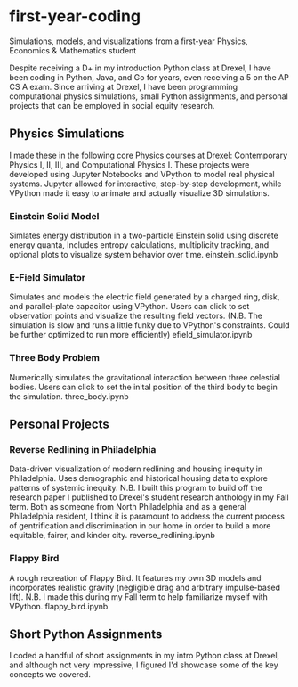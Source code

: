 # first-year-coding
Simulations, models, and visualizations from a first-year Physics, Economics & Mathematics student

Despite receiving a D+ in my introduction Python class at Drexel, I have been coding in Python, Java, and Go for years, even receiving a 5 on the AP CS A exam.
Since arriving at Drexel, I have been programming computational physics simulations, small Python assignments, and personal projects that can be employed in social equity research.

## Physics Simulations
I made these in the following core Physics courses at Drexel: Contemporary Physics I, II, III, and Computational Physics I. These projects were developed using Jupyter Notebooks and VPython to model real physical systems. Jupyter allowed for interactive, step-by-step development, while VPython made it easy to animate and actually visualize 3D simulations.


### Einstein Solid Model
Simlates energy distribution in a two-particle Einstein solid using discrete energy quanta, Includes entropy calculations, multiplicity tracking, and optional plots to visualize system behavior over time.
einstein_solid.ipynb

### E-Field Simulator
Simulates and models the electric field generated by a charged ring, disk, and parallel-plate capacitor using VPython. Users can click to set observation points and visualize the resulting field vectors.
(N.B. The simulation is slow and runs a little funky due to VPython's constraints. Could be further optimized to run more efficiently)
efield_simulator.ipynb

### Three Body Problem
Numerically simulates the gravitational interaction between three celestial bodies. Users can click to set the inital position of the third body to begin the simulation.
three_body.ipynb

## Personal Projects

### Reverse Redlining in Philadelphia
Data-driven visualization of modern redlining and housing inequity in Philadelphia. Uses demographic and historical housing data to explore patterns of systemic inequity.
N.B. I built this program to build off the research paper I published to Drexel's student research anthology in my Fall term. Both as someone from North Philadelphia and as a general Philadelphia resident, I think it is paramount to address the current process of gentrification and discrimination in our home in order to build a more equitable, fairer, and kinder city.
reverse_redlining.ipynb

### Flappy Bird
A rough recreation of Flappy Bird. It features my own 3D models and incorporates realistic gravity (negligible drag and arbitrary impulse-based lift).
N.B. I made this during my Fall term to help familiarize myself with VPython.
flappy_bird.ipynb

## Short Python Assignments
I coded a handful of short assignments in my intro Python class at Drexel, and although not very impressive, I figured I'd showcase some of the key concepts we covered.


